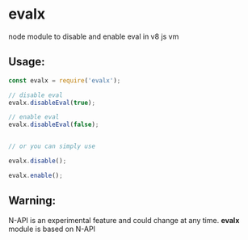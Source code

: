 # evalx
node module to disable and enable eval in v8 js vm

Usage:
-----
```javascript
const evalx = require('evalx');

// disable eval
evalx.disableEval(true);

// enable eval
evalx.disableEval(false);


// or you can simply use

evalx.disable();

evalx.enable();

```

Warning:
--------
N-API is an experimental feature and could change at any time.
**evalx** module is based on N-API